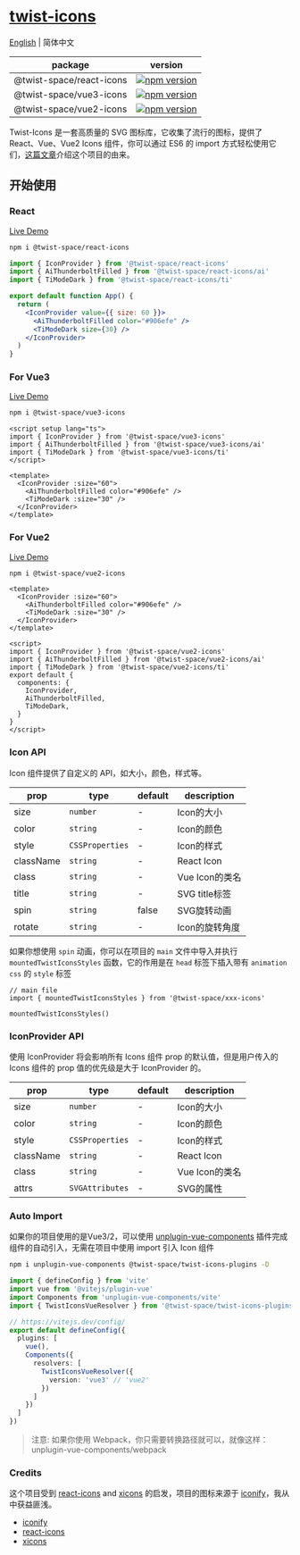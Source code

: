 # [twist-icons](https://twist-icons-docs.vercel.app/)

[English](README.md) | 简体中文

| package                 | version |
| ------------------------| --------|
| @twist-space/react-icons| [![npm version](https://img.shields.io/npm/v/@twist-space/react-icons.svg)](https://www.npmjs.com/package/@twist-space/react-icons) |
| @twist-space/vue3-icons | [![npm version](https://img.shields.io/npm/v/@twist-space/vue3-icons.svg)](https://www.npmjs.com/package/@twist-space/vue3-icons)|
| @twist-space/vue2-icons | [![npm version](https://img.shields.io/npm/v/@twist-space/vue2-icons.svg)](https://www.npmjs.com/package/@twist-space/vue2-icons)|

Twist-Icons 是一套高质量的 SVG 图标库，它收集了流行的图标，提供了 React、Vue、Vue2 Icons 组件，你可以通过 ES6 的 import 方式轻松使用它们，[这篇文章](https://razzh.vercel.app/posts/twist-icons/)介绍这个项目的由来。

## 开始使用

### React
[Live Demo](https://stackblitz.com/edit/vitejs-vite-ewd62r?file=src%2FApp.tsx)

```bash
npm i @twist-space/react-icons
```


```jsx
import { IconProvider } from '@twist-space/react-icons'
import { AiThunderboltFilled } from '@twist-space/react-icons/ai'
import { TiModeDark } from '@twist-space/react-icons/ti'

export default function App() {
  return (
    <IconProvider value={{ size: 60 }}>
      <AiThunderboltFilled color="#906efe" />
      <TiModeDark size={30} />
    </IconProvider>
  )
}
```

### For Vue3
[Live Demo](https://stackblitz.com/edit/vitejs-vite-zdrkec?file=src%2FApp.vue)

```bash
npm i @twist-space/vue3-icons
```


```vue
<script setup lang="ts">
import { IconProvider } from '@twist-space/vue3-icons'
import { AiThunderboltFilled } from '@twist-space/vue3-icons/ai'
import { TiModeDark } from '@twist-space/vue3-icons/ti'
</script>

<template>
  <IconProvider :size="60">
    <AiThunderboltFilled color="#906efe" />
    <TiModeDark :size="30" />
  </IconProvider>
</template>
```

### For Vue2
[Live Demo](https://stackblitz.com/edit/vite-vue2-wjkj4-rkkun1?file=src%2FApp.vue)

```bash
npm i @twist-space/vue2-icons
```

```vue
<template>
  <IconProvider :size="60">
    <AiThunderboltFilled color="#906efe" />
    <TiModeDark :size="30" />
  </IconProvider>
</template>

<script>
import { IconProvider } from '@twist-space/vue2-icons'
import { AiThunderboltFilled } from '@twist-space/vue2-icons/ai'
import { TiModeDark } from '@twist-space/vue2-icons/ti'
export default {
  components: {
    IconProvider,
    AiThunderboltFilled,
    TiModeDark,
  }
}
</script>
```

### Icon API

Icon 组件提供了自定义的 API，如大小，颜色，样式等。

| prop  | type               | default | description            |
| ----- | ------------------ | ------- | ---------------------- |
| size  | `number`           | -       | Icon的大小              |
| color | `string`           | -       | Icon的颜色              |
| style | `CSSProperties`    | -       | Icon的样式              |
| className | `string`       | -       | React Icon             |
| class | `string`           | -       | Vue Icon的类名          |
| title | `string`           | -       | SVG title标签           |
| spin  | `string`           | false   | SVG旋转动画              |
| rotate| `string`           | -       | Icon的旋转角度           |

如果你想使用 `spin` 动画，你可以在项目的 `main` 文件中导入并执行 `mountedTwistIconsStyles` 函数，它的作用是在 `head` 标签下插入带有 `animation css` 的 `style` 标签
```tsx
// main file
import { mountedTwistIconsStyles } from '@twist-space/xxx-icons'

mountedTwistIconsStyles()
```

### IconProvider API

使用 IconProvider 将会影响所有 Icons 组件 prop 的默认值，但是用户传入的 Icons 组件的 prop 值的优先级是大于 IconProvider 的。

| prop  | type               | default | description            |
| ----- | ------------------ | ------- | ---------------------- |
| size  | `number`           | -       | Icon的大小              |
| color | `string`           | -       | Icon的颜色              |
| style | `CSSProperties`    | -       | Icon的样式              |
| className | `string`       | -       | React Icon             |
| class | `string`           | -       | Vue Icon的类名          |
| attrs | `SVGAttributes`    | -       | SVG的属性               |

### Auto Import
如果你的项目使用的是Vue3/2，可以使用 [unplugin-vue-components](https://github.com/unplugin/unplugin-vue-components) 插件完成组件的自动引入，无需在项目中使用 import 引入 Icon 组件


```bash
npm i unplugin-vue-components @twist-space/twist-icons-plugins -D
```

```typescript
import { defineConfig } from 'vite'
import vue from '@vitejs/plugin-vue'
import Components from 'unplugin-vue-components/vite'
import { TwistIconsVueResolver } from '@twist-space/twist-icons-plugins'

// https://vitejs.dev/config/
export default defineConfig({
  plugins: [
    vue(),
    Components({
      resolvers: [
        TwistIconsVueResolver({
          version: 'vue3' // 'vue2'
        })
      ]
    })
  ]
})
```

> 注意: 如果你使用 Webpack，你只需要转换路径就可以，就像这样：unplugin-vue-components/webpack

### Credits
这个项目受到 [react-icons](https://github.com/react-icons/react-icons) and [xicons](https://github.com/07akioni/xicons)
的启发，项目的图标来源于 [iconify](https://iconify.design/)，我从中获益匪浅。
- [iconify](https://github.com/iconify/iconify)
- [react-icons](https://github.com/react-icons/react-icons)
- [xicons](https://github.com/07akioni/xicons)